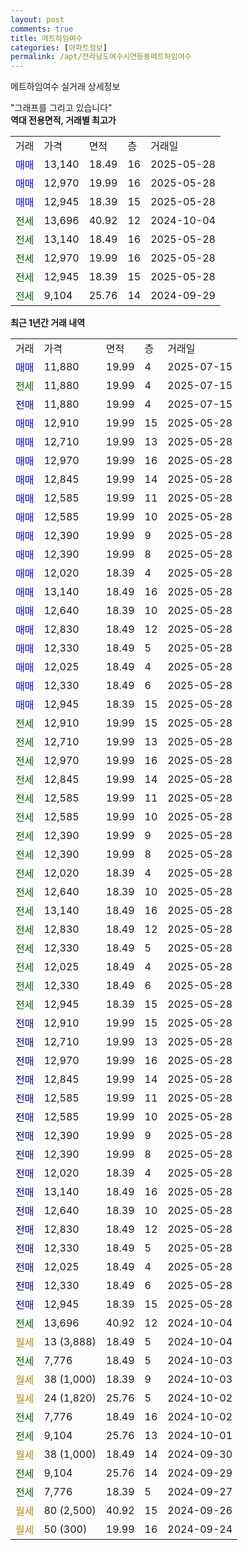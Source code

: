 ```yaml
---
layout: post
comments: true
title: 메트하임여수
categories: [아파트정보]
permalink: /apt/전라남도여수시연등동메트하임여수
---
```


메트하임여수 실거래 상세정보

<script type="text/javascript">
  google.charts.load('current', {'packages':['line', 'corechart']});
  google.charts.setOnLoadCallback(drawChart);

  function drawChart() {
    var data = new google.visualization.DataTable();
    data.addColumn('date', '거래일');
    data.addColumn('number', "매매");
    data.addColumn('number', "전세");
    data.addColumn('number', "전매");

    data.addRows([[new Date(Date.parse("2025-07-15")), 11880, null, null], [new Date(Date.parse("2025-07-15")), null, 11880, null], [new Date(Date.parse("2025-07-15")), null, null, 11880], [new Date(Date.parse("2025-05-28")), 12910, null, null], [new Date(Date.parse("2025-05-28")), 12710, null, null], [new Date(Date.parse("2025-05-28")), 12970, null, null], [new Date(Date.parse("2025-05-28")), 12845, null, null], [new Date(Date.parse("2025-05-28")), 12585, null, null], [new Date(Date.parse("2025-05-28")), 12585, null, null], [new Date(Date.parse("2025-05-28")), 12390, null, null], [new Date(Date.parse("2025-05-28")), 12390, null, null], [new Date(Date.parse("2025-05-28")), 12020, null, null], [new Date(Date.parse("2025-05-28")), 13140, null, null], [new Date(Date.parse("2025-05-28")), 12640, null, null], [new Date(Date.parse("2025-05-28")), 12830, null, null], [new Date(Date.parse("2025-05-28")), 12330, null, null], [new Date(Date.parse("2025-05-28")), 12025, null, null], [new Date(Date.parse("2025-05-28")), 12330, null, null], [new Date(Date.parse("2025-05-28")), 12945, null, null], [new Date(Date.parse("2025-05-28")), null, 12910, null], [new Date(Date.parse("2025-05-28")), null, 12710, null], [new Date(Date.parse("2025-05-28")), null, 12970, null], [new Date(Date.parse("2025-05-28")), null, 12845, null], [new Date(Date.parse("2025-05-28")), null, 12585, null], [new Date(Date.parse("2025-05-28")), null, 12585, null], [new Date(Date.parse("2025-05-28")), null, 12390, null], [new Date(Date.parse("2025-05-28")), null, 12390, null], [new Date(Date.parse("2025-05-28")), null, 12020, null], [new Date(Date.parse("2025-05-28")), null, 12640, null], [new Date(Date.parse("2025-05-28")), null, 13140, null], [new Date(Date.parse("2025-05-28")), null, 12830, null], [new Date(Date.parse("2025-05-28")), null, 12330, null], [new Date(Date.parse("2025-05-28")), null, 12025, null], [new Date(Date.parse("2025-05-28")), null, 12330, null], [new Date(Date.parse("2025-05-28")), null, 12945, null], [new Date(Date.parse("2025-05-28")), null, null, 12910], [new Date(Date.parse("2025-05-28")), null, null, 12710], [new Date(Date.parse("2025-05-28")), null, null, 12970], [new Date(Date.parse("2025-05-28")), null, null, 12845], [new Date(Date.parse("2025-05-28")), null, null, 12585], [new Date(Date.parse("2025-05-28")), null, null, 12585], [new Date(Date.parse("2025-05-28")), null, null, 12390], [new Date(Date.parse("2025-05-28")), null, null, 12390], [new Date(Date.parse("2025-05-28")), null, null, 12020], [new Date(Date.parse("2025-05-28")), null, null, 13140], [new Date(Date.parse("2025-05-28")), null, null, 12640], [new Date(Date.parse("2025-05-28")), null, null, 12830], [new Date(Date.parse("2025-05-28")), null, null, 12330], [new Date(Date.parse("2025-05-28")), null, null, 12025], [new Date(Date.parse("2025-05-28")), null, null, 12330], [new Date(Date.parse("2025-05-28")), null, null, 12945], [new Date(Date.parse("2024-10-04")), null, 13696, null], [new Date(Date.parse("2024-10-04")), null, null, null], [new Date(Date.parse("2024-10-03")), null, 7776, null], [new Date(Date.parse("2024-10-03")), null, null, null], [new Date(Date.parse("2024-10-02")), null, null, null], [new Date(Date.parse("2024-10-02")), null, 7776, null], [new Date(Date.parse("2024-10-01")), null, 9104, null], [new Date(Date.parse("2024-09-30")), null, null, null], [new Date(Date.parse("2024-09-29")), null, 9104, null], [new Date(Date.parse("2024-09-27")), null, 7776, null], [new Date(Date.parse("2024-09-26")), null, null, null], [new Date(Date.parse("2024-09-24")), null, null, null]]);

    var options = {
      hAxis: {
        format: 'yyyy/MM/dd'
      },    
      lineWidth: 0,
      pointsVisible: true,    
      title: '최근 1년간 유형별 실거래가 분포',
      legend: { position: 'bottom' }
    };

    var formatter = new google.visualization.NumberFormat({pattern:'###,###'} );
    formatter.format(data, 1);
    formatter.format(data, 2);
    
    setTimeout(function() {
        var chart = new google.visualization.LineChart(document.getElementById('columnchart_material'));
        chart.draw(data, (options));
        document.getElementById('loading').style.display = 'none';
    }, 200);
  }
</script>


<div id="loading" style="z-index:20; display: block; margin-left: 0px">"그래프를 그리고 있습니다"</div>
<div id="columnchart_material" style="width: 95%; margin-left: 0px; display: block"></div>
<!-- contents start -->
<b>역대 전용면적, 거래별 최고가</b>
<table class="sortable">
    <tr>
      <td>거래</td>
      <td>가격</td>
      <td>면적</td>
      <td>층</td>
      <td>거래일</td>
    </tr>
        <tr>
          <td><a style="color: blue">매매</a></td>
          <td>13,140</td>
          <td>18.49</td>
          <td>16</td>
          <td>2025-05-28</td>
        </tr>            <tr>
          <td><a style="color: blue">매매</a></td>
          <td>12,970</td>
          <td>19.99</td>
          <td>16</td>
          <td>2025-05-28</td>
        </tr>            <tr>
          <td><a style="color: blue">매매</a></td>
          <td>12,945</td>
          <td>18.39</td>
          <td>15</td>
          <td>2025-05-28</td>
        </tr>        
        <tr>
              <td><a style="color: darkgreen">전세</a></td>
              <td>13,696</td>
              <td>40.92</td>
              <td>12</td>
              <td>2024-10-04</td>
            </tr>            <tr>
              <td><a style="color: darkgreen">전세</a></td>
              <td>13,140</td>
              <td>18.49</td>
              <td>16</td>
              <td>2025-05-28</td>
            </tr>            <tr>
              <td><a style="color: darkgreen">전세</a></td>
              <td>12,970</td>
              <td>19.99</td>
              <td>16</td>
              <td>2025-05-28</td>
            </tr>            <tr>
              <td><a style="color: darkgreen">전세</a></td>
              <td>12,945</td>
              <td>18.39</td>
              <td>15</td>
              <td>2025-05-28</td>
            </tr>            <tr>
              <td><a style="color: darkgreen">전세</a></td>
              <td>9,104</td>
              <td>25.76</td>
              <td>14</td>
              <td>2024-09-29</td>
            </tr>        
    
</table>

<b>최근 1년간 거래 내역</b>

<table class="sortable">
    <tr>
      <td>거래</td>
      <td>가격</td>
      <td>면적</td>
      <td>층</td>
      <td>거래일</td>
    </tr>
    <tr>
      <td><a style="color: blue">매매</a></td>
      <td>11,880</td>
      <td>19.99</td>
      <td>4</td>
      <td>2025-07-15</td>
    </tr>          <tr>
      <td><a style="color: darkgreen">전세</a></td>
      <td>11,880</td>
      <td>19.99</td>
      <td>4</td>
      <td>2025-07-15</td>
    </tr>          <tr>
      <td><a style="color: darkblue">전매</a></td>
      <td>11,880</td>
      <td>19.99</td>
      <td>4</td>
      <td>2025-07-15</td>
    </tr>          <tr>
      <td><a style="color: blue">매매</a></td>
      <td>12,910</td>
      <td>19.99</td>
      <td>15</td>
      <td>2025-05-28</td>
    </tr>          <tr>
      <td><a style="color: blue">매매</a></td>
      <td>12,710</td>
      <td>19.99</td>
      <td>13</td>
      <td>2025-05-28</td>
    </tr>          <tr>
      <td><a style="color: blue">매매</a></td>
      <td>12,970</td>
      <td>19.99</td>
      <td>16</td>
      <td>2025-05-28</td>
    </tr>          <tr>
      <td><a style="color: blue">매매</a></td>
      <td>12,845</td>
      <td>19.99</td>
      <td>14</td>
      <td>2025-05-28</td>
    </tr>          <tr>
      <td><a style="color: blue">매매</a></td>
      <td>12,585</td>
      <td>19.99</td>
      <td>11</td>
      <td>2025-05-28</td>
    </tr>          <tr>
      <td><a style="color: blue">매매</a></td>
      <td>12,585</td>
      <td>19.99</td>
      <td>10</td>
      <td>2025-05-28</td>
    </tr>          <tr>
      <td><a style="color: blue">매매</a></td>
      <td>12,390</td>
      <td>19.99</td>
      <td>9</td>
      <td>2025-05-28</td>
    </tr>          <tr>
      <td><a style="color: blue">매매</a></td>
      <td>12,390</td>
      <td>19.99</td>
      <td>8</td>
      <td>2025-05-28</td>
    </tr>          <tr>
      <td><a style="color: blue">매매</a></td>
      <td>12,020</td>
      <td>18.39</td>
      <td>4</td>
      <td>2025-05-28</td>
    </tr>          <tr>
      <td><a style="color: blue">매매</a></td>
      <td>13,140</td>
      <td>18.49</td>
      <td>16</td>
      <td>2025-05-28</td>
    </tr>          <tr>
      <td><a style="color: blue">매매</a></td>
      <td>12,640</td>
      <td>18.39</td>
      <td>10</td>
      <td>2025-05-28</td>
    </tr>          <tr>
      <td><a style="color: blue">매매</a></td>
      <td>12,830</td>
      <td>18.49</td>
      <td>12</td>
      <td>2025-05-28</td>
    </tr>          <tr>
      <td><a style="color: blue">매매</a></td>
      <td>12,330</td>
      <td>18.49</td>
      <td>5</td>
      <td>2025-05-28</td>
    </tr>          <tr>
      <td><a style="color: blue">매매</a></td>
      <td>12,025</td>
      <td>18.49</td>
      <td>4</td>
      <td>2025-05-28</td>
    </tr>          <tr>
      <td><a style="color: blue">매매</a></td>
      <td>12,330</td>
      <td>18.49</td>
      <td>6</td>
      <td>2025-05-28</td>
    </tr>          <tr>
      <td><a style="color: blue">매매</a></td>
      <td>12,945</td>
      <td>18.39</td>
      <td>15</td>
      <td>2025-05-28</td>
    </tr>          <tr>
      <td><a style="color: darkgreen">전세</a></td>
      <td>12,910</td>
      <td>19.99</td>
      <td>15</td>
      <td>2025-05-28</td>
    </tr>          <tr>
      <td><a style="color: darkgreen">전세</a></td>
      <td>12,710</td>
      <td>19.99</td>
      <td>13</td>
      <td>2025-05-28</td>
    </tr>          <tr>
      <td><a style="color: darkgreen">전세</a></td>
      <td>12,970</td>
      <td>19.99</td>
      <td>16</td>
      <td>2025-05-28</td>
    </tr>          <tr>
      <td><a style="color: darkgreen">전세</a></td>
      <td>12,845</td>
      <td>19.99</td>
      <td>14</td>
      <td>2025-05-28</td>
    </tr>          <tr>
      <td><a style="color: darkgreen">전세</a></td>
      <td>12,585</td>
      <td>19.99</td>
      <td>11</td>
      <td>2025-05-28</td>
    </tr>          <tr>
      <td><a style="color: darkgreen">전세</a></td>
      <td>12,585</td>
      <td>19.99</td>
      <td>10</td>
      <td>2025-05-28</td>
    </tr>          <tr>
      <td><a style="color: darkgreen">전세</a></td>
      <td>12,390</td>
      <td>19.99</td>
      <td>9</td>
      <td>2025-05-28</td>
    </tr>          <tr>
      <td><a style="color: darkgreen">전세</a></td>
      <td>12,390</td>
      <td>19.99</td>
      <td>8</td>
      <td>2025-05-28</td>
    </tr>          <tr>
      <td><a style="color: darkgreen">전세</a></td>
      <td>12,020</td>
      <td>18.39</td>
      <td>4</td>
      <td>2025-05-28</td>
    </tr>          <tr>
      <td><a style="color: darkgreen">전세</a></td>
      <td>12,640</td>
      <td>18.39</td>
      <td>10</td>
      <td>2025-05-28</td>
    </tr>          <tr>
      <td><a style="color: darkgreen">전세</a></td>
      <td>13,140</td>
      <td>18.49</td>
      <td>16</td>
      <td>2025-05-28</td>
    </tr>          <tr>
      <td><a style="color: darkgreen">전세</a></td>
      <td>12,830</td>
      <td>18.49</td>
      <td>12</td>
      <td>2025-05-28</td>
    </tr>          <tr>
      <td><a style="color: darkgreen">전세</a></td>
      <td>12,330</td>
      <td>18.49</td>
      <td>5</td>
      <td>2025-05-28</td>
    </tr>          <tr>
      <td><a style="color: darkgreen">전세</a></td>
      <td>12,025</td>
      <td>18.49</td>
      <td>4</td>
      <td>2025-05-28</td>
    </tr>          <tr>
      <td><a style="color: darkgreen">전세</a></td>
      <td>12,330</td>
      <td>18.49</td>
      <td>6</td>
      <td>2025-05-28</td>
    </tr>          <tr>
      <td><a style="color: darkgreen">전세</a></td>
      <td>12,945</td>
      <td>18.39</td>
      <td>15</td>
      <td>2025-05-28</td>
    </tr>          <tr>
      <td><a style="color: darkblue">전매</a></td>
      <td>12,910</td>
      <td>19.99</td>
      <td>15</td>
      <td>2025-05-28</td>
    </tr>          <tr>
      <td><a style="color: darkblue">전매</a></td>
      <td>12,710</td>
      <td>19.99</td>
      <td>13</td>
      <td>2025-05-28</td>
    </tr>          <tr>
      <td><a style="color: darkblue">전매</a></td>
      <td>12,970</td>
      <td>19.99</td>
      <td>16</td>
      <td>2025-05-28</td>
    </tr>          <tr>
      <td><a style="color: darkblue">전매</a></td>
      <td>12,845</td>
      <td>19.99</td>
      <td>14</td>
      <td>2025-05-28</td>
    </tr>          <tr>
      <td><a style="color: darkblue">전매</a></td>
      <td>12,585</td>
      <td>19.99</td>
      <td>11</td>
      <td>2025-05-28</td>
    </tr>          <tr>
      <td><a style="color: darkblue">전매</a></td>
      <td>12,585</td>
      <td>19.99</td>
      <td>10</td>
      <td>2025-05-28</td>
    </tr>          <tr>
      <td><a style="color: darkblue">전매</a></td>
      <td>12,390</td>
      <td>19.99</td>
      <td>9</td>
      <td>2025-05-28</td>
    </tr>          <tr>
      <td><a style="color: darkblue">전매</a></td>
      <td>12,390</td>
      <td>19.99</td>
      <td>8</td>
      <td>2025-05-28</td>
    </tr>          <tr>
      <td><a style="color: darkblue">전매</a></td>
      <td>12,020</td>
      <td>18.39</td>
      <td>4</td>
      <td>2025-05-28</td>
    </tr>          <tr>
      <td><a style="color: darkblue">전매</a></td>
      <td>13,140</td>
      <td>18.49</td>
      <td>16</td>
      <td>2025-05-28</td>
    </tr>          <tr>
      <td><a style="color: darkblue">전매</a></td>
      <td>12,640</td>
      <td>18.39</td>
      <td>10</td>
      <td>2025-05-28</td>
    </tr>          <tr>
      <td><a style="color: darkblue">전매</a></td>
      <td>12,830</td>
      <td>18.49</td>
      <td>12</td>
      <td>2025-05-28</td>
    </tr>          <tr>
      <td><a style="color: darkblue">전매</a></td>
      <td>12,330</td>
      <td>18.49</td>
      <td>5</td>
      <td>2025-05-28</td>
    </tr>          <tr>
      <td><a style="color: darkblue">전매</a></td>
      <td>12,025</td>
      <td>18.49</td>
      <td>4</td>
      <td>2025-05-28</td>
    </tr>          <tr>
      <td><a style="color: darkblue">전매</a></td>
      <td>12,330</td>
      <td>18.49</td>
      <td>6</td>
      <td>2025-05-28</td>
    </tr>          <tr>
      <td><a style="color: darkblue">전매</a></td>
      <td>12,945</td>
      <td>18.39</td>
      <td>15</td>
      <td>2025-05-28</td>
    </tr>          <tr>
      <td><a style="color: darkgreen">전세</a></td>
      <td>13,696</td>
      <td>40.92</td>
      <td>12</td>
      <td>2024-10-04</td>
    </tr>          <tr>
      <td><a style="color: darkgoldenrod">월세</a></td>
      <td>13 (3,888)</td>
      <td>18.49</td>
      <td>5</td>
      <td>2024-10-04</td>
    </tr>          <tr>
      <td><a style="color: darkgreen">전세</a></td>
      <td>7,776</td>
      <td>18.49</td>
      <td>5</td>
      <td>2024-10-03</td>
    </tr>          <tr>
      <td><a style="color: darkgoldenrod">월세</a></td>
      <td>38 (1,000)</td>
      <td>18.39</td>
      <td>9</td>
      <td>2024-10-03</td>
    </tr>          <tr>
      <td><a style="color: darkgoldenrod">월세</a></td>
      <td>24 (1,820)</td>
      <td>25.76</td>
      <td>5</td>
      <td>2024-10-02</td>
    </tr>          <tr>
      <td><a style="color: darkgreen">전세</a></td>
      <td>7,776</td>
      <td>18.49</td>
      <td>16</td>
      <td>2024-10-02</td>
    </tr>          <tr>
      <td><a style="color: darkgreen">전세</a></td>
      <td>9,104</td>
      <td>25.76</td>
      <td>13</td>
      <td>2024-10-01</td>
    </tr>          <tr>
      <td><a style="color: darkgoldenrod">월세</a></td>
      <td>38 (1,000)</td>
      <td>18.49</td>
      <td>14</td>
      <td>2024-09-30</td>
    </tr>          <tr>
      <td><a style="color: darkgreen">전세</a></td>
      <td>9,104</td>
      <td>25.76</td>
      <td>14</td>
      <td>2024-09-29</td>
    </tr>          <tr>
      <td><a style="color: darkgreen">전세</a></td>
      <td>7,776</td>
      <td>18.39</td>
      <td>5</td>
      <td>2024-09-27</td>
    </tr>          <tr>
      <td><a style="color: darkgoldenrod">월세</a></td>
      <td>80 (2,500)</td>
      <td>40.92</td>
      <td>15</td>
      <td>2024-09-26</td>
    </tr>          <tr>
      <td><a style="color: darkgoldenrod">월세</a></td>
      <td>50 (300)</td>
      <td>19.99</td>
      <td>16</td>
      <td>2024-09-24</td>
    </tr>      </table>
<!-- contents end -->    

